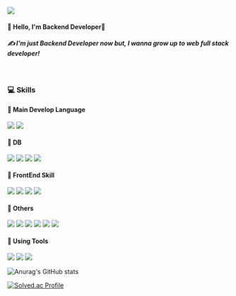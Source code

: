 <p>
  <a href="mailto:wlgus120332@gmail.com"><img src="https://img.shields.io/badge/wlgus120332@gmail.com-EA4335?style=square&logo=Gmail&logoColor=white"/><a/>
  
</p>

<p>
  <h4>👋 Hello, I'm Backend Developer👋</h4>
  <h5>✍ I'm just Backend Developer now but, I wanna grow up to web full stack developer!</h5>
</p>

<br>
<h3>💻 Skills</h3>

<h4>📕 Main Develop Language</h4>
<p>
  <img src="https://img.shields.io/badge/Spring-6DB33F?style=square&logo=Spring&logoColor=white"/>
  <img src="https://img.shields.io/badge/Spring Boot-6DB33F?style=square&logo=SpringBoot&logoColor=white"/>
</p>

<h4>📗 DB</h4>
<p>
  <img src="https://img.shields.io/badge/MySQL-4479A1?style=square&logo=MySQL&logoColor=white"/>
  <img src="https://img.shields.io/badge/Microsoft SQL Server-CC2927?style=square&logo=Microsoft SQL Server&logoColor=white"/>
  <img src="https://img.shields.io/badge/Oracle-F80000?style=square&logo=Oracle&logoColor=white"/>
  <img src="https://img.shields.io/badge/Hibernate-59666C?style=square&logo=Hibernate&logoColor=white"/>
</p>

<h4>📘 FrontEnd Skill</h4>
<p>
  <img src="https://img.shields.io/badge/HTML5-e34f26?style=square&logo=HTML5&logoColor=white"/>
  <img src="https://img.shields.io/badge/CSS3-1572b6?style=square&logo=CSS3&logoColor=white"/>
  <img src="https://img.shields.io/badge/jQuery-0769AD?style=square&logo=jQuery&logoColor=white"/>
  <img src="https://img.shields.io/badge/Bootstrap-7952b3?style=square&logo=Bootstrap&logoColor=white"/>
</p>

<h4>📙 Others</h4>
<p>
  <img src="https://img.shields.io/badge/Heroku-430098?style=square&logo=Heroku&logoColor=white"/>
  <img src="https://img.shields.io/badge/Amazon EC2-FF9900?style=square&logo=Amazon EC2&logoColor=white"/>
  <img src="https://img.shields.io/badge/Gradle-02303A?style=square&logo=Gradle&logoColor=white"/>
  <img src="https://img.shields.io/badge/Python-3776AB?style=square&logo=Python&logoColor=white"/>
  <img src="https://img.shields.io/badge/Django-092e20?style=square&logo=Django&logoColor=white"/>
  <img src="https://img.shields.io/badge/Delphi-ee1f35?style=square&logo=Delphi&logoColor=white"/>
</p>

<h4>📒 Using Tools </h4>
<p>
  <img src="https://img.shields.io/badge/IntelliJIDEA-000000?style=square&logo=IntelliJIDEA&logoColor=white"/>
  <img src="https://img.shields.io/badge/Git-F05032?style=square&logo=git&logoColor=white"/>
  <img src="https://img.shields.io/badge/GitHub-181717?style=square&logo=github&logoColor=white"/>
</p>

![Anurag's GitHub stats](https://github-readme-stats.vercel.app/api?username=JIHYEON-PF&show_icons=true&theme=vue)

[![Solved.ac Profile](http://mazassumnida.wtf/api/v2/generate_badge?boj=kensino)](https://solved.ac/kensino/)
